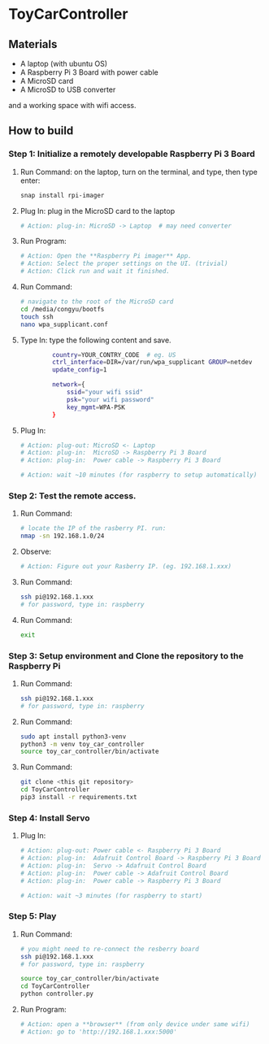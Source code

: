 # ToyCarController

## Materials
- A laptop (with ubuntu OS)
- A Raspberry Pi 3 Board with power cable
- A MicroSD card
- A MicroSD to USB converter

and a working space with wifi access.

## How to build

### Step 1: Initialize a remotely developable Raspberry Pi 3 Board

1) Run Command: on the laptop, turn on the terminal, and type, then type enter:

   ```bash
   snap install rpi-imager 
   ```

2) Plug In: plug in the MicroSD card to the laptop
   ```bash
   # Action: plug-in: MicroSD -> Laptop  # may need converter
   ```
   
3) Run Program:

    ```bash
   # Action: Open the **Raspberry Pi imager** App.
   # Action: Select the proper settings on the UI. (trivial)
   # Action: Click run and wait it finished.
   ```

3) Run Command:
   
    ```bash
    # navigate to the root of the MicroSD card
    cd /media/congyu/bootfs
    touch ssh
    nano wpa_supplicant.conf
   ```

4) Type In: type the following content and save.
   
```bash
            country=YOUR_CONTRY_CODE  # eg. US
            ctrl_interface=DIR=/var/run/wpa_supplicant GROUP=netdev
            update_config=1

            network={
                ssid="your wifi ssid"
                psk="your wifi password"
                key_mgmt=WPA-PSK
            }
```

5) Plug In: 
   ```bash
   # Action: plug-out: MicroSD <- Laptop
   # Action: plug-in:  MicroSD -> Raspberry Pi 3 Board
   # Action: plug-in:  Power cable -> Raspberry Pi 3 Board
   
   # Action: wait ~10 minutes (for raspberry to setup automatically)
   ```

### Step 2: Test the remote access.

1) Run Command:

    ```bash
    # locate the IP of the rasberry PI. run: 
    nmap -sn 192.168.1.0/24
    ```

2) Observe:

    ```bash
    # Action: Figure out your Rasberry IP. (eg. 192.168.1.xxx)
    ```
   
3) Run Command:

   ```bash
   ssh pi@192.168.1.xxx
   # for password, type in: raspberry
   ```

3) Run Command:

   ```bash
   exit
   ```
   
### Step 3: Setup environment and Clone the repository to the Raspberry Pi

1) Run Command:

   ```bash
   ssh pi@192.168.1.xxx
   # for password, type in: raspberry  
   ```

2) Run Command:
   
   ```bash
   sudo apt install python3-venv
   python3 -m venv toy_car_controller
   source toy_car_controller/bin/activate
   ```

2) Run Command:
   
   ```bash
   git clone <this git repository>
   cd ToyCarController
   pip3 install -r requirements.txt
   ```
   
### Step 4: Install Servo

1) Plug In:
   
   ```bash
   # Action: plug-out: Power cable <- Raspberry Pi 3 Board
   # Action: plug-in:  Adafruit Control Board -> Raspberry Pi 3 Board
   # Action: plug-in:  Servo -> Adafruit Control Board
   # Action: plug-in:  Power cable -> Adafruit Control Board
   # Action: plug-in:  Power cable -> Raspberry Pi 3 Board
   
   # Action: wait ~3 minutes (for raspberry to start)
   ```

### Step 5: Play

1) Run Command:

   ```bash
   # you might need to re-connect the resberry board
   ssh pi@192.168.1.xxx
   # for password, type in: raspberry  
   ```

   ```bash
   source toy_car_controller/bin/activate
   cd ToyCarController
   python controller.py
   ```

2) Run Program:

   ```bash
   # Action: open a **browser** (from only device under same wifi)
   # Action: go to 'http://192.168.1.xxx:5000'
   ```

